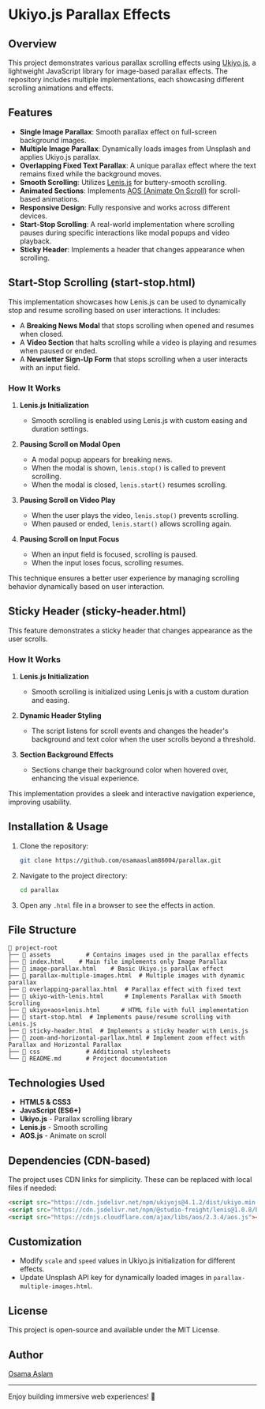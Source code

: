 # Ukiyo.js Parallax Effects

## Overview

This project demonstrates various parallax scrolling effects using [Ukiyo.js](https://github.com/yitengjun/ukiyojs), a lightweight JavaScript library for image-based parallax effects. The repository includes multiple implementations, each showcasing different scrolling animations and effects.

## Features

- **Single Image Parallax**: Smooth parallax effect on full-screen background images.
- **Multiple Image Parallax**: Dynamically loads images from Unsplash and applies Ukiyo.js parallax.
- **Overlapping Fixed Text Parallax**: A unique parallax effect where the text remains fixed while the background moves.
- **Smooth Scrolling**: Utilizes [Lenis.js](https://github.com/studio-freight/lenis) for buttery-smooth scrolling.
- **Animated Sections**: Implements [AOS (Animate On Scroll)](https://michalsnik.github.io/aos/) for scroll-based animations.
- **Responsive Design**: Fully responsive and works across different devices.
- **Start-Stop Scrolling**: A real-world implementation where scrolling pauses during specific interactions like modal popups and video playback.
- **Sticky Header**: Implements a header that changes appearance when scrolling.



## Start-Stop Scrolling (start-stop.html)

This implementation showcases how Lenis.js can be used to dynamically stop and resume scrolling based on user interactions. It includes:

- A **Breaking News Modal** that stops scrolling when opened and resumes when closed.
- A **Video Section** that halts scrolling while a video is playing and resumes when paused or ended.
- A **Newsletter Sign-Up Form** that stops scrolling when a user interacts with an input field.

### How It Works

1. **Lenis.js Initialization**

   - Smooth scrolling is enabled using Lenis.js with custom easing and duration settings.

2. **Pausing Scroll on Modal Open**

   - A modal popup appears for breaking news.
   - When the modal is shown, `lenis.stop()` is called to prevent scrolling.
   - When the modal is closed, `lenis.start()` resumes scrolling.

3. **Pausing Scroll on Video Play**

   - When the user plays the video, `lenis.stop()` prevents scrolling.
   - When paused or ended, `lenis.start()` allows scrolling again.

4. **Pausing Scroll on Input Focus**

   - When an input field is focused, scrolling is paused.
   - When the input loses focus, scrolling resumes.

This technique ensures a better user experience by managing scrolling behavior dynamically based on user interaction.


## Sticky Header (sticky-header.html)

This feature demonstrates a sticky header that changes appearance as the user scrolls.

### How It Works

1. **Lenis.js Initialization**
   - Smooth scrolling is initialized using Lenis.js with a custom duration and easing.

2. **Dynamic Header Styling**
   - The script listens for scroll events and changes the header's background and text color when the user scrolls beyond a threshold.

3. **Section Background Effects**
   - Sections change their background color when hovered over, enhancing the visual experience.

This implementation provides a sleek and interactive navigation experience, improving usability.


## Installation & Usage
1. Clone the repository:
   ```bash
   git clone https://github.com/osamaaslam86004/parallax.git
   ```
2. Navigate to the project directory:
   ```bash
   cd parallax
   ```
3. Open any `.html` file in a browser to see the effects in action.

## File Structure
```
📂 project-root
├── 📂 assets          # Contains images used in the parallax effects
├── 📜 index.html    # Main file implements only Image Parallax
├── 📜 image-parallax.html    # Basic Ukiyo.js parallax effect
├── 📜 parallax-multiple-images.html  # Multiple images with dynamic parallax
├── 📜 overlapping-parallax.html  # Parallax effect with fixed text
├── 📜 ukiyo-with-lenis.html      # Implements Parallax with Smooth Scrolling
├── 📜 ukiyo+aos+lenis.html      # HTML file with full implementation
├── 📜 start-stop.html  # Implements pause/resume scrolling with Lenis.js
├── 📜 sticky-header.html  # Implements a sticky header with Lenis.js
├── 📜 zoom-and-horizontal-parllax.html # Implement zoom effect with Parallax and Horizontal Parallax
├── 📂 css             # Additional stylesheets
└── 📜 README.md       # Project documentation
```

## Technologies Used
- **HTML5 & CSS3**
- **JavaScript (ES6+)**
- **Ukiyo.js** - Parallax scrolling library
- **Lenis.js** - Smooth scrolling
- **AOS.js** - Animate on scroll

## Dependencies (CDN-based)
The project uses CDN links for simplicity. These can be replaced with local files if needed:
```html
<script src="https://cdn.jsdelivr.net/npm/ukiyojs@4.1.2/dist/ukiyo.min.js"></script>
<script src="https://cdn.jsdelivr.net/npm/@studio-freight/lenis@1.0.8/bundled/lenis.min.js"></script>
<script src="https://cdnjs.cloudflare.com/ajax/libs/aos/2.3.4/aos.js"></script>
```

## Customization
- Modify `scale` and `speed` values in Ukiyo.js initialization for different effects.
- Update Unsplash API key for dynamically loaded images in `parallax-multiple-images.html`.

## License
This project is open-source and available under the MIT License.

## Author
[Osama Aslam](https://github.com/osamaaslam86004)

---
Enjoy building immersive web experiences! 🚀
